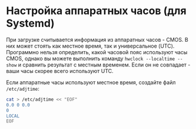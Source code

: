 # Настройка аппаратных часов (для Systemd)

При загрузке считывается информация из аппаратных часов - CMOS. В них может стоять как местное время, так и универсальное (UTC). 
Программно нельзя определить, какой часовой пояс используют часы CMOS, однако вы можете выполнить команду `hwclock --localtime --show` и сравнить результат с местным временем. Если он не совпадает - ваши часы скорее всего используют UTC.

Если аппаратные часы используют местное время, создайте файл ``/etc/adjtime``:

```bash
cat > /etc/adjtime << "EOF"
0.0 0 0.0
0
LOCAL
EOF
```
